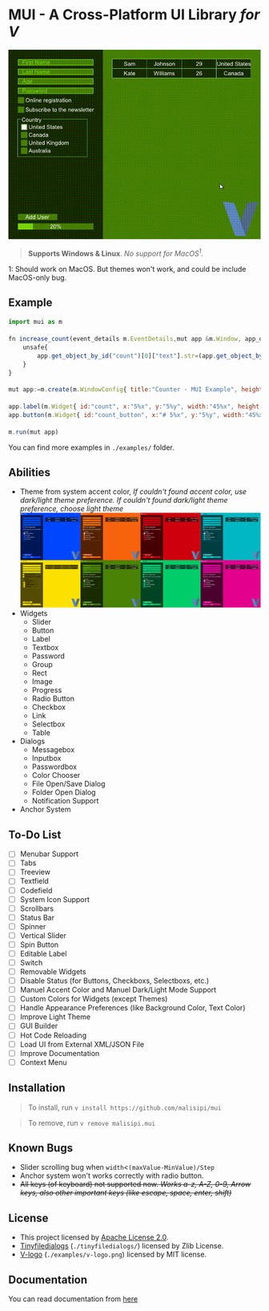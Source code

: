 # MUI - A Cross-Platform UI Library _for V_

![MUI Demo](./pictures/MUI_Demo.gif "MUI Demo")

> **Supports Windows & Linux**. *No support for MacOS<sup>1</sup>.*

1: Should work on MacOS. But themes won't work, and could be include MacOS-only bug.

## Example

```javascript
import mui as m

fn increase_count(event_details m.EventDetails,mut app &m.Window, app_data voidptr){
	unsafe{
		app.get_object_by_id("count")[0]["text"].str=(app.get_object_by_id("count")[0]["text"].str.int()+1).str()
	}
}

mut app:=m.create(m.WindowConfig{ title:"Counter - MUI Example", height:100, width:400 })

app.label(m.Widget{ id:"count", x:"5%x", y:"5%y", width:"45%x", height:"90%y" text:"0" })
app.button(m.Widget{ id:"count_button", x:"# 5%x", y:"5%y", width:"45%x", height:"90%y", text:"Count", onclick:increase_count })

m.run(mut app)
```

You can find more examples in `./examples/` folder.

## Abilities

* Theme from system accent color, _If couldn't found accent color, use dark/light theme preference. If couldn't found dark/light theme preference, choose light theme_
![Themes](./pictures/Themes.png "Themes")
* Widgets
    * Slider
    * Button
    * Label
    * Textbox
    * Password
    * Group
    * Rect
    * Image
    * Progress
    * Radio Button
    * Checkbox
    * Link
    * Selectbox
    * Table
* Dialogs
    * Messagebox
    * Inputbox
    * Passwordbox
    * Color Chooser
    * File Open/Save Dialog
    * Folder Open Dialog
    * Notification Support
* Anchor System

## To-Do List

- [ ] Menubar Support
- [ ] Tabs
- [ ] Treeview
- [ ] Textfield
- [ ] Codefield
- [ ] System Icon Support
- [ ] Scrollbars
- [ ] Status Bar
- [ ] Spinner
- [ ] Vertical Slider
- [ ] Spin Button
- [ ] Editable Label
- [ ] Switch
- [ ] Removable Widgets
- [ ] Disable Status (for Buttons, Checkboxs, Selectboxs, etc.)
- [ ] Manuel Accent Color and Manuel Dark/Light Mode Support
- [ ] Custom Colors for Widgets (except Themes)
- [ ] Handle Appearance Preferences (like Background Color, Text Color)
- [ ] Improve Light Theme
- [ ] GUI Builder
- [ ] Hot Code Reloading
- [ ] Load UI from External XML/JSON File
- [ ] Improve Documentation
- [ ] Context Menu

## Installation

> To install, run `v install https://github.com/malisipi/mui`

> To remove, run `v remove malisipi.mui`

## Known Bugs

* Slider scrolling bug when `width`<`(maxValue-MinValue)/Step`
* Anchor system won't works correctly with radio button.
* ~~All keys (of keyboard) not supported now. _Works a-z, A-Z, 0-9, Arrow keys, also other important keys (like escape, space, enter, shift)_~~

## License

* This project licensed by [Apache License 2.0](./LICENSE).
* [Tinyfiledialogs](https://sourceforge.net/projects/tinyfiledialogs/) (`./tinyfiledialogs/`) licensed by Zlib License.
* [V-logo](https://github.com/vlang/v-logo) (`./examples/v-logo.png`) licensed by MIT license.

## Documentation

You can read documentation from [here](./docs.md)
